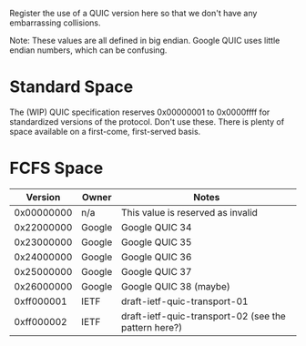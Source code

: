 Register the use of a QUIC version here so that we don't have any embarrassing collisions.

Note: These values are all defined in big endian.  Google QUIC uses little endian numbers, which can be confusing.

# Standard Space

The (WIP) QUIC specification reserves 0x00000001 to 0x0000ffff for standardized versions of the protocol.  Don't use these.  There is plenty of space available on a first-come, first-served basis.

# FCFS Space

| Version | Owner | Notes |
|---------|-------|-------|
| 0x00000000 | n/a | This value is reserved as invalid |
| 0x22000000 | Google | Google QUIC 34 |
| 0x23000000 | Google | Google QUIC 35 |
| 0x24000000 | Google | Google QUIC 36 |
| 0x25000000 | Google | Google QUIC 37 |
| 0x26000000 | Google | Google QUIC 38 (maybe) |
| 0xff000001 | IETF | draft-ietf-quic-transport-01 |
| 0xff000002 | IETF | draft-ietf-quic-transport-02 (see the pattern here?) |
